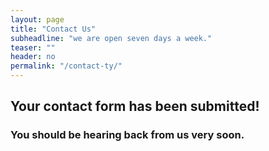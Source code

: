 ```yaml
---
layout: page
title: "Contact Us"
subheadline: "we are open seven days a week."
teaser: ""
header: no
permalink: "/contact-ty/"
---
```


## Your contact form has been submitted!
### You should be hearing back from us very soon.
